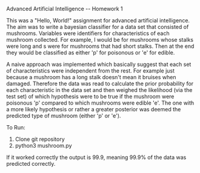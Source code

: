 
Advanced Artificial Intelligence -- Homework 1

This was a "Hello, World!" assignment for advanced artificial intelligence. The aim was to write a bayesian classifier for a data set that consisted of mushrooms. Variables were identifiers for characteristics of each mushroom collected. For example, l would be for mushrooms whose stalks were long and s were for mushrooms that had short stalks. Then at the end they would be classified as either 'p' for poisonous or 'e' for edible. 

A naive approach was implemented which basically suggest that each set of characteristics were independent from the rest. For example just because a mushroom has a long stalk doesn't mean it bruises when damaged. Therefore the data was read to calculate the prior probability for each characteristic in the data set and then weighed the likelihood (via the test set) of which hypothesis were to be true if the mushroom were poisonous 'p' compared to which mushrooms were edible 'e'. The one with a more likely hypothesis or rather a greater posterior was deemed the predicted type of mushroom (either 'p' or 'e').


To Run:
  1) Clone git repository
  2) python3 mushroom.py
  
If it worked correctly the output is 99.9, meaning 99.9% of the data was predicted correctly.
